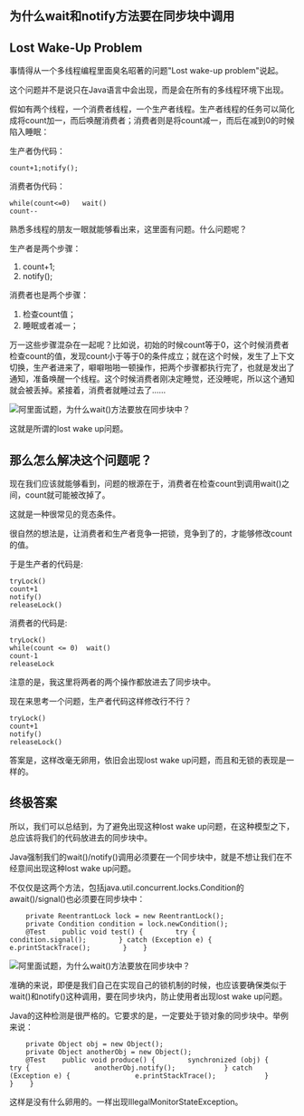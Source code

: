 

## 为什么wait和notify方法要在同步块中调用



## Lost Wake-Up Problem

事情得从一个多线程编程里面臭名昭著的问题"Lost wake-up problem"说起。

这个问题并不是说只在Java语言中会出现，而是会在所有的多线程环境下出现。

假如有两个线程，一个消费者线程，一个生产者线程。生产者线程的任务可以简化成将count加一，而后唤醒消费者；消费者则是将count减一，而后在减到0的时候陷入睡眠：

生产者伪代码：

```
count+1;notify();
```

消费者伪代码：

```
while(count<=0)   wait()
count--
```

熟悉多线程的朋友一眼就能够看出来，这里面有问题。什么问题呢？

生产者是两个步骤：

1. count+1;
2. notify();

消费者也是两个步骤：

1. 检查count值；
2. 睡眠或者减一；

万一这些步骤混杂在一起呢？比如说，初始的时候count等于0，这个时候消费者检查count的值，发现count小于等于0的条件成立；就在这个时候，发生了上下文切换，生产者进来了，噼噼啪啪一顿操作，把两个步骤都执行完了，也就是发出了通知，准备唤醒一个线程。这个时候消费者刚决定睡觉，还没睡呢，所以这个通知就会被丢掉。紧接着，消费者就睡过去了……

![阿里面试题，为什么wait()方法要放在同步块中？](https://www.javazhiyin.com/wp-content/uploads/2019/04/java1-1555167532.jpg)

这就是所谓的lost wake up问题。

## 那么怎么解决这个问题呢？

现在我们应该就能够看到，问题的根源在于，消费者在检查count到调用wait()之间，count就可能被改掉了。

这就是一种很常见的竞态条件。

很自然的想法是，让消费者和生产者竞争一把锁，竞争到了的，才能够修改count的值。

于是生产者的代码是:

```
tryLock()
count+1
notify()
releaseLock()
```

消费者的代码是:

```
tryLock()
while(count <= 0)  wait()
count-1
releaseLock
```

注意的是，我这里将两者的两个操作都放进去了同步块中。

现在来思考一个问题，生产者代码这样修改行不行？

```
tryLock()
count+1
notify()
releaseLock()
```

答案是，这样改毫无卵用，依旧会出现lost wake up问题，而且和无锁的表现是一样的。

## 终极答案

所以，我们可以总结到，为了避免出现这种lost wake up问题，在这种模型之下，总应该将我们的代码放进去的同步块中。

Java强制我们的wait()/notify()调用必须要在一个同步块中，就是不想让我们在不经意间出现这种lost wake up问题。

不仅仅是这两个方法，包括java.util.concurrent.locks.Condition的await()/signal()也必须要在同步块中：

```
    private ReentrantLock lock = new ReentrantLock();
    private Condition condition = lock.newCondition();
    @Test    public void test() {        try {            condition.signal();        } catch (Exception e) {            e.printStackTrace();        }    }
```

![阿里面试题，为什么wait()方法要放在同步块中？](https://www.javazhiyin.com/wp-content/uploads/2019/04/java1-1555167533.jpg)

准确的来说，即便是我们自己在实现自己的锁机制的时候，也应该要确保类似于wait()和notify()这种调用，要在同步块内，防止使用者出现lost wake up问题。

Java的这种检测是很严格的。它要求的是，一定要处于锁对象的同步块中。举例来说：

```
    private Object obj = new Object();
    private Object anotherObj = new Object();
    @Test    public void produce() {        synchronized (obj) {            try {                anotherObj.notify();            } catch (Exception e) {                e.printStackTrace();            }        }    }
```

这样是没有什么卵用的。一样出现IllegalMonitorStateException。